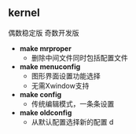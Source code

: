 ## kernel
偶数稳定版
奇数开发版
- **make mrproper**
	- 删除中间文件同时包括配置文件
- **make menuconfig**
	- 图形界面设置功能选择
	- 无需Xwindow支持
- **make config**
	- 传统编辑模式，一条条设置
- **make oldconfig**
	- 从默认配置选择新的配置
d
<!--stackedit_data:
eyJoaXN0b3J5IjpbNjUyNjU4Mzg5LDIwNTc5NzA5MzksNTE2Mz
U5NTgzLDc0ODA5NDE2OV19
-->
